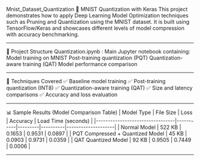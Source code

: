 Mnist_Dataset_Quantization
🧠 MNIST Quantization with Keras
This project demonstrates how to apply Deep Learning Model Optimization techniques such as Pruning and Quantization using the MNIST dataset. It is built using TensorFlow/Keras and showcases different levels of model compression with accuracy benchmarking.

---

📁 Project Structure
Quantization.ipynb : Main Jupyter notebook containing:
Model training on MNIST
Post-training quantization (PQT)
Quantization-aware training (QAT)
Model performance comparison

---
🚀 Techniques Covered
✅ Baseline model training
✅ Post-training quantization (INT8)
✅ Quantization-aware training (QAT)
✅ Size and latency comparisons
✅ Accuracy and loss evaluation

---

📊 Sample Results (Model Comparison Table)
| Model Type                     | File Size | Loss    | Accuracy | Load Time (seconds) |
|---------------------------------|-----------|---------|----------|--------------------|
| Normal Model                    | 522 KB    | 0.1653  | 0.9531   | 0.0897             |
| PQT Compressed + Quantized Model | 45 KB     | 0.0903  | 0.9731   | 0.0359             |
| QAT Quantized Model              | 92 KB     | 0.9505  | 0.7449   | 0.0006             |

---
﻿
